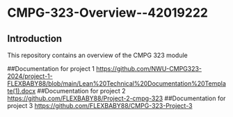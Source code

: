 # CMPG-323-Overview--42019222

## Introduction

This repository contains an overview of the CMPG 323 module

##Documentation for project 1 
https://github.com/NWU-CMPG323-2024/project-1-FLEXBABY88/blob/main/Lean%20Technical%20Documentation%20Template(1).docx
##Documentation for project 2
https://github.com/FLEXBABY88/Project-2-cmpg-323
##Documentation for project 3
https://github.com/FLEXBABY88/CMPG-323-Project-3

